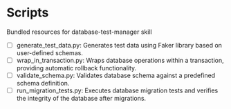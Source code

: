 # Scripts

Bundled resources for database-test-manager skill

- [ ] generate_test_data.py: Generates test data using Faker library based on user-defined schemas.
- [ ] wrap_in_transaction.py: Wraps database operations within a transaction, providing automatic rollback functionality.
- [ ] validate_schema.py: Validates database schema against a predefined schema definition.
- [ ] run_migration_tests.py: Executes database migration tests and verifies the integrity of the database after migrations.
